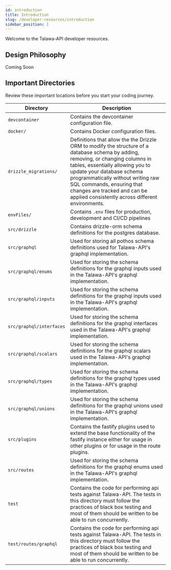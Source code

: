 ```yaml
---
id: introduction
title: Introduction
slug: /developer-resources/introduction
sidebar_position: 1
---
```


Welcome to the Talawa-API developer resources.

## Design Philosophy

Coming Soon

## Important Directories

Review these important locations before you start your coding journey.

| **Directory**            | **Description**                                                                                                                                                                                                                                                                                                                                         |
| ------------------------ | ------------------------------------------------------------------------------------------------------------------------------------------------------------------------------------------------------------------------------------------------------------------------------------------------------------------------------------------------------- |
| `devcontainer`           | Contains the devcontainer configuration file.                                                                                                                                                                                                                                                                                                           |
| `docker/`                | Contains Docker configuration files.                                                                                                                                                                                                                                                                                                                    |
| `drizzle_migrations/`    | Definitions that allow the the Drizzle ORM to modify the structure of a database schema by adding, removing, or changing columns in tables, essentially allowing you to update your database schema programmatically without writing raw SQL commands, ensuring that changes are tracked and can be applied consistently across different environments. |
| `envFiles/`              | Contains `.env` files for production, development and CI/CD pipelines                                                                                                                                                                                                                                                                                   |
| `src/drizzle`            | Contains drizzle-orm schema definitions for the postgres database.                                                                                                                                                                                                                                                                                      |
| `src/graphql`            | Used for storing all pothos schema definitions used for Talawa-API's graphql implementation.                                                                                                                                                                                                                                                            |
| `src/graphql/enums`      | Used for storing the schema definitions for the graphql inputs used in the Talawa-API's graphql implementation.                                                                                                                                                                                                                                         |
| `src/graphql/inputs`     | Used for storing the schema definitions for the graphql inputs used in the Talawa-API's graphql implementation.                                                                                                                                                                                                                                         |
| `src/graphql/interfaces` | Used for storing the schema definitions for the graphql interfaces used in the Talawa-API's graphql implementation.                                                                                                                                                                                                                                     |
| `src/graphql/scalars`    | Used for storing the schema definitions for the graphql scalars used in the Talawa-API's graphql implementation.                                                                                                                                                                                                                                        |
| `src/graphql/types`      | Used for storing the schema definitions for the graphql types used in the Talawa-API's graphql implementation.                                                                                                                                                                                                                                          |
| `src/graphql/unions`     | Used for storing the schema definitions for the graphql unions used in the Talawa-API's graphql implementation.                                                                                                                                                                                                                                         |
| `src/plugins`            | Contains the fastify plugins used to extend the base functionality of the fastify instance either for usage in other plugins or for usage in the route plugins.                                                                                                                                                                                         |
| `src/routes`             | Used for storing the schema definitions for the graphql enums used in the Talawa-API's graphql implementation.                                                                                                                                                                                                                                          |
| `test`                   | Contains the code for performing api tests against Talawa-API. The tests in this directory must follow the practices of black box testing and most of them should be written to be able to run concurrently.                                                                                                                                            |
| `test/routes/graphql`    | Contains the code for performing api tests against Talawa-API. The tests in this directory must follow the practices of black box testing and most of them should be written to be able to run concurrently.                                                                                                                                            |
